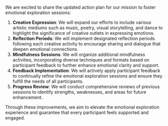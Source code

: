 

We are excited to share the updated action plan for our mission to foster emotional exploration sessions:
1. **Creative Expression**: We will expand our efforts to include various artistic mediums such as music, poetry, visual storytelling, and dance to highlight the significance of creative outlets in expressing emotions.
2. **Reflection Periods**: We will implement designated reflection periods following each creative activity to encourage sharing and dialogue that deepen emotional connections.
3. **Mindfulness Sessions**: We will organize additional mindfulness activities, incorporating diverse techniques and formats based on participant feedback to further enhance emotional clarity and support.
4. **Feedback Implementation**: We will actively apply participant feedback to continually refine the emotional exploration sessions and ensure they fulfill the needs of all participants.
5. **Progress Review**: We will conduct comprehensive reviews of previous sessions to identify strengths, weaknesses, and areas for future enhancement.

Through these improvements, we aim to elevate the emotional exploration experience and guarantee that every participant feels supported and engaged.